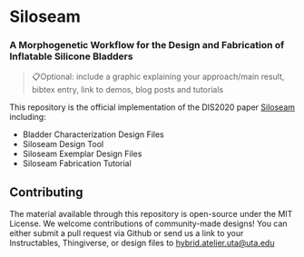 # Siloseam
### A Morphogenetic Workflow for the Design and Fabrication of Inflatable Silicone Bladders
> 📋Optional: include a graphic explaining your approach/main result, bibtex entry, link to demos, blog posts and tutorials

This repository is the official implementation of the DIS2020 paper [Siloseam](TODO:LinkToACM) including:
* Bladder Characterization Design Files
* Siloseam Design Tool
* Siloseam Exemplar Design Files
* Siloseam Fabrication Tutorial

## Contributing
The material available through this repository is open-source under the MIT License. 
We welcome contributions of community-made designs! You can either submit a pull request via Github or send us a link to your Instructables, Thingiverse, or design files to hybrid.atelier.uta@uta.edu

